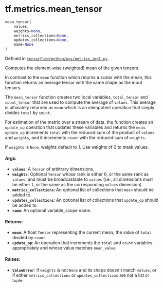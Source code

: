 <div itemscope itemtype="http://developers.google.com/ReferenceObject">
<meta itemprop="name" content="tf.metrics.mean_tensor" />
</div>

# tf.metrics.mean_tensor

``` python
mean_tensor(
    values,
    weights=None,
    metrics_collections=None,
    updates_collections=None,
    name=None
)
```



Defined in [`tensorflow/python/ops/metrics_impl.py`](https://www.tensorflow.org/code/tensorflow/python/ops/metrics_impl.py).

Computes the element-wise (weighted) mean of the given tensors.

In contrast to the `mean` function which returns a scalar with the
mean,  this function returns an average tensor with the same shape as the
input tensors.

The `mean_tensor` function creates two local variables,
`total_tensor` and `count_tensor` that are used to compute the average of
`values`. This average is ultimately returned as `mean` which is an idempotent
operation that simply divides `total` by `count`.

For estimation of the metric over a stream of data, the function creates an
`update_op` operation that updates these variables and returns the `mean`.
`update_op` increments `total` with the reduced sum of the product of `values`
and `weights`, and it increments `count` with the reduced sum of `weights`.

If `weights` is `None`, weights default to 1. Use weights of 0 to mask values.

#### Args:

* <b>`values`</b>: A `Tensor` of arbitrary dimensions.
* <b>`weights`</b>: Optional `Tensor` whose rank is either 0, or the same rank as
    `values`, and must be broadcastable to `values` (i.e., all dimensions must
    be either `1`, or the same as the corresponding `values` dimension).
* <b>`metrics_collections`</b>: An optional list of collections that `mean`
    should be added to.
* <b>`updates_collections`</b>: An optional list of collections that `update_op`
    should be added to.
* <b>`name`</b>: An optional variable_scope name.


#### Returns:

* <b>`mean`</b>: A float `Tensor` representing the current mean, the value of `total`
    divided by `count`.
* <b>`update_op`</b>: An operation that increments the `total` and `count` variables
    appropriately and whose value matches `mean_value`.


#### Raises:

* <b>`ValueError`</b>: If `weights` is not `None` and its shape doesn't match `values`,
    or if either `metrics_collections` or `updates_collections` are not a list
    or tuple.